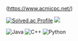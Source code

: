 
(https://www.acmicpc.net/)

[![Solved.ac
Profile](http://mazassumnida.wtf/api/v2/generate_badge?boj=versatile0010)](https://solved.ac/{handle})
<img src="http://mazandi.herokuapp.com/api?handle=versatile0010&theme=dark"/>

![Java](https://img.shields.io/badge/Java-ee4c2c.svg?&style=for-the-badge&logo=Java&logoColor=white)
![C++](https://img.shields.io/badge/C++-00599C.svg?&style=for-the-badge&logo=Java&logoColor=white)
![Python](https://img.shields.io/badge/Python-ecd53f.svg?&style=for-the-badge&logo=Java&logoColor=white)
